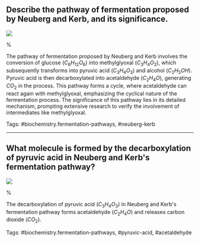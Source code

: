 ## Describe the pathway of fermentation proposed by Neuberg and Kerb, and its significance.

![](https://cdn.mathpix.com/cropped/2024_06_22_47d299a2f7dd5fb5dc39g-1.jpg?height=642&width=791&top_left_y=196&top_left_x=367)

%

The pathway of fermentation proposed by Neuberg and Kerb involves the conversion of glucose ($C_6H_{12}O_6$) into methylglyoxal ($C_3H_4O_2$), which subsequently transforms into pyruvic acid ($C_3H_4O_3$) and alcohol ($C_2H_5OH$). Pyruvic acid is then decarboxylated into acetaldehyde ($C_2H_4O$), generating $CO_2$ in the process. This pathway forms a cycle, where acetaldehyde can react again with methylglyoxal, emphasizing the cyclical nature of the fermentation process. The significance of this pathway lies in its detailed mechanism, prompting extensive research to verify the involvement of intermediates like methylglyoxal.

Tags: #biochemistry.fermentation-pathways, #neuberg-kerb

---

## What molecule is formed by the decarboxylation of pyruvic acid in Neuberg and Kerb's fermentation pathway?

![](https://cdn.mathpix.com/cropped/2024_06_22_47d299a2f7dd5fb5dc39g-1.jpg?height=642&width=791&top_left_y=196&top_left_x=367)

%

The decarboxylation of pyruvic acid ($C_3H_4O_3$) in Neuberg and Kerb's fermentation pathway forms acetaldehyde ($C_2H_4O$) and releases carbon dioxide ($CO_2$).

Tags: #biochemistry.fermentation-pathways, #pyruvic-acid, #acetaldehyde